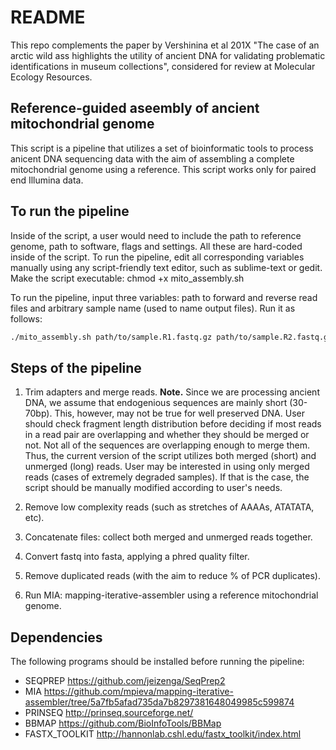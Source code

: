 # README
This repo complements the paper by Vershinina et al 201X "The case of an arctic wild ass highlights the utility of ancient DNA for validating problematic identifications in museum collections", considered for review at Molecular Ecology Resources.

## Reference-guided aseembly of ancient mitochondrial genome
This script is a pipeline that utilizes a set of bioinformatic tools to process anicent DNA sequencing data with the aim of assembling a complete mitochondrial genome using a reference. This script works only for paired end Illumina data.

## To run the pipeline
Inside of the script, a user would need to include the path to reference genome, path to software, flags and settings. All these are hard-coded inside of the script. To run the pipeline, edit all corresponding variables manually using any script-friendly text editor, such as sublime-text or gedit. Make the script executable: chmod +x mito_assembly.sh

To run the pipeline, input three variables: path to forward and reverse read files and arbitrary sample name (used to name output files). 
Run it as follows:
```bash
./mito_assembly.sh path/to/sample.R1.fastq.gz path/to/sample.R2.fastq.gz samplename
```

## Steps of the pipeline

1) Trim adapters and merge reads. 
**Note.** Since we are processing ancient DNA, we assume that endogenious sequences are mainly short (30-70bp). This, however, may not be true for well preserved DNA. User should check fragment length distribution before deciding if most reads in a read pair are overlapping and whether they should be merged or not. Not all of the sequences are overlapping enough to merge them. Thus, the current version of the script utilizes both merged (short) and unmerged (long) reads. User may be interested in using only merged reads (cases of extremely degraded samples). If that is the case, the script should be manually modified according to user's needs. 

2) Remove low complexity reads (such as stretches of AAAAs, ATATATA, etc).

3) Concatenate files: collect both merged and unmerged reads together.

4) Convert fastq into fasta, applying a phred quality filter.

5) Remove duplicated reads (with the aim to reduce % of PCR duplicates).

6) Run MIA: mapping-iterative-assembler using a reference mitochondrial genome.

## Dependencies
The following programs should be installed before running the pipeline:
* SEQPREP https://github.com/jeizenga/SeqPrep2
* MIA https://github.com/mpieva/mapping-iterative-assembler/tree/5a7fb5afad735da7b8297381648049985c599874
* PRINSEQ http://prinseq.sourceforge.net/
* BBMAP https://github.com/BioInfoTools/BBMap
* FASTX_TOOLKIT http://hannonlab.cshl.edu/fastx_toolkit/index.html
